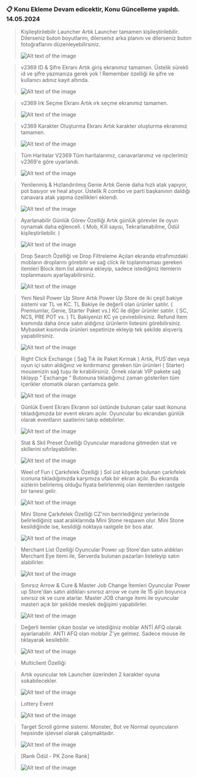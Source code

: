 ### :clipboard: Konu Ekleme Devam edicektir, Konu Güncelleme yapıldı. 14.05.2024

> Kişileştirilebilir Launcher
> Artık Launcher tamamen kişileştirilebilir. Dilerseniz buton boyutlarını, dilersenız arka planını ve dilerseniz buton fotoğraflarını düzenleyebilirsiniz.
> 
> ![Alt text of the image](https://i.hizliresim.com/rdunlvr.png)

> v2369 ID & Şifre Ekranı
> Artık giriş ekranımız tamamen. Üstelik sürekli ıd ve şifre yazmanıza gerek yok ! Remember özelliği ile şifre ve kullanıcı adınız kayıt altında.
> 
> ![Alt text of the image](https://i.hizliresim.com/rcfe9me.png)

> v2369 Irk Seçme Ekranı
> Artık ırk seçme ekranımız tamamen.
> 
> ![Alt text of the image](https://i.hizliresim.com/dq4hswh.png)

> v2369 Karakter Oluşturma Ekranı
> Artık karakter oluşturma ekranımız tamamen.
> 
> ![Alt text of the image](https://i.hizliresim.com/atyhl8i.png)

> Tüm Haritalar V2369
> Tüm haritalarımız, canavarlarımız ve npclerimiz v2369'e göre uyarlandı.
> 
> ![Alt text of the image](https://i.hizliresim.com/tfphr4g.jpg)

> Yenilenmiş & Hızlandırılmış Genie
> Artık Genie daha hızlı atak yapıyor, pot basıyor ve heal atıyor. Üstelik R combo ve parti başkanının daldığı canavara atak yapma özellikleri eklendi.
> 
> ![Alt text of the image](https://i.hizliresim.com/n9flpiq.jpg)

> Ayarlanabilir Günlük Görev Özelliği
> Artık günlük görevler ile oyun oynamak daha eğlenceli. ( Mob, Kill sayısı, Tekrarlanabilme, Ödül  kişileştirilebilir. )
> 
> ![Alt text of the image](https://i.hizliresim.com/1eznb5s.jpg)

> Drop Search Özelliği ve Drop Filtreleme
> Açılan ekranda etrafımızdaki mobların droplarını görebilir ve sağ click ile toplanmaması gereken itemleri Block item list alanına ekleyip, sadece istediğiniz itemlerin toplanmasını ayarlayabilirsiniz.
> 
> ![Alt text of the image](https://i.hizliresim.com/n4h9yn8.jpg)

> Yeni Nesil Power Up Store
> Artık Power Up Store de iki çeşit bakiye sistemi var TL ve KC.
> TL Bakiye ile değerli olan ürünler satılır. ( Premiumlar, Genie, Starter Paket vs.)
> KC ile diğer ürünler satılır. ( SC, NCS, PRE POT vs. )
> TL Bakiyenizi KC ye çevirebilirsiniz.
> Refund Item kısmında daha önce satın aldığınız ürünlerin listesini görebilirsiniz.
> Mybasket kısmında ürünleri sepetinize ekleyip tek şekilde alışveriş yapabilirsiniz.
> 
> ![Alt text of the image](https://i.hizliresim.com/3zof30a.jpg)

> Right Click Exchange ( Sağ Tık ile Paket Kırmak )
> Artık, PUS'dan veya oyun içi satın aldığınız ve kırdırmanız gereken tün ürünleri ( Starter) mousenizin sağ tuşu ile kırabilirsiniz.
> Örnek olarak VIP pakete sağ tıklayıp " Exchange " Butonuna tıkladığımız zaman gösterilen tüm içerikler otomatik olaran çantamıza gelir.
> 
> ![Alt text of the image](https://i.hizliresim.com/drbtnc5.jpg)

> Günlük Event Ekranı
> Ekranın sol üstünde bulunan çalar saat ikonuna tıkladığımızda bir event ekranı açılır.
> Oyuncular bu ekrandan günlük olarak eventların saatlerini takip edebilirler.
> 
> ![Alt text of the image](https://i.hizliresim.com/kolwb7r.jpg)

> Stat & Skil Preset Özelliği
> Oyuncular maradona gitmeden stat ve skillerini sıfırlayabilirler.
> 
> ![Alt text of the image](https://i.hizliresim.com/7mkwemf.jpg)

> Weel of Fun ( Çarkıfelek Özelliği )
> Sol üst köşede bulunan çarkıfelek iconuna tıkladığımızda karşımıza ufak bir ekran açılır.
> Bu ekranda sizlerin belirlemiş olduğu fiyata belirlenmiş olan itemlerden rastgele bir tanesi gelir.
> 
> ![Alt text of the image](https://i.hizliresim.com/sa3risa.jpg)

> Mini Stone Çarkıfelek Özelliği
> CZ'nin berirlediğiniz yerlerinde belirlediğiniz saat aralıklarında Mini Stone respawn olur.
> Mini Stone kesildiğinde ise, kesildiği noktaya rastgele bir bos atar.
> 
> ![Alt text of the image](https://i.hizliresim.com/bbg4rub.jpg)

> Merchant List Özelliği
> Oyuncular Power up Store'dan satın aldıkları Merchant Eye itemi ile, Serverda bulunan pazarları listeleyip satın alabilirler.
> 
> ![Alt text of the image](https://i.hizliresim.com/si4z91k.jpg)

> Sınırsız Arrow & Cure & Master Job Change İtemleri
> Oyuncular Power up Store'dan satın aldıkları sınırsız arrow ve cure ile 15 gün boyunca sınırsız ok ve cure atarlar.
> Master JOB change itemi ile oyuncular masteri açık bir şekilde meslek değişimi yapabilirler.
> 
> ![Alt text of the image](https://i.hizliresim.com/rcw23d0.jpg)

> Değerli itemler çıkan boslar ve istediğiniz moblar ANTİ AFQ olarak ayarlanabilir.
> ANTI AFQ olan moblar Z'ye gelmez. Sadece mouse ile tıklayarak kesilebilir.
> 
> ![Alt text of the image](https://i.hizliresim.com/5xfrj08.jpg)

> Multiclient Özelliği
> 

> Artık oyuncular tek Launcher üzerinden 2 karakter oyuna sokabilecekler.
> 
> ![Alt text of the image](https://i.hizliresim.com/dobkfh5.png)

> Lottery Event
> 
> ![Alt text of the image](https://i.hizliresim.com/dfmnzai.jpg)

> Target Scroll görme sistemi. Monster, Bot ve Normal oyuncuların hepsinde işlevsel olarak çalışmaktadır.
> 
> ![Alt text of the image](https://i.hizliresim.com/5k4u2xk.jpg)

> [Rank Ödül - PK Zone Rank]
> 
> ![Alt text of the image](https://i.hizliresim.com/ivmyw72.jpg)
